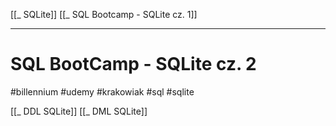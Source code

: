 
[[_ SQLite]]
[[_ SQL Bootcamp - SQLite cz. 1]]

---

# SQL BootCamp - SQLite cz. 2
#billennium  #udemy   #krakowiak   #sql    #sqlite  


[[_ DDL SQLite]]
[[_ DML SQLite]]


